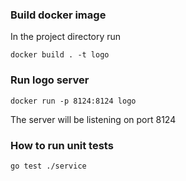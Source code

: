 ### Build docker image
In the project directory run

`docker build . -t logo`

### Run logo server
`docker run -p 8124:8124 logo`

The server will be listening on port 8124

### How to run unit tests
`go test ./service`
